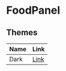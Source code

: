 # FoodPanel

## Themes
| Name  | Link                                                                                                |
|-------|-----------------------------------------------------------------------------------------------------|
| Dark  | [Link](https://www.realtimecolors.com/?colors=ffffff-0a0a0a-404040-7b2d2d-ffda0a&fonts=Inter-Inter) |
